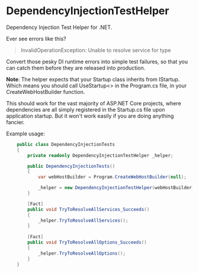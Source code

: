 # DependencyInjectionTestHelper
Dependency Injection Test Helper for .NET.

Ever see errors like this?

>InvalidOperationException: Unable to resolve service for type

Convert those pesky DI runtime errors into simple test failures, so that you can catch them before they are released into production. 

**Note**: The helper expects that your Startup class inherits from IStartup. Which means you should call UseStartup<> in the Program.cs file, in your CreateWebHostBuilder function.

This should work for the vast majority of ASP.NET Core projects, where dependencies are all simply registered in the Startup.cs file upon application startup. But it won't work easily if you are doing anything fancier.

Example usage:

```csharp
    public class DependencyInjectionTests
    {
        private readonly DependencyInjectionTestHelper _helper;

        public DependencyInjectionTests()
        {
            var webHostBuilder = Program.CreateWebHostBuilder(null);

            _helper = new DependencyInjectionTestHelper(webHostBuilder);
        }

        [Fact]
        public void TryToResolveAllServices_Succeeds()
        {
            _helper.TryToResolveAllServices();
        }
        
        [Fact]
        public void TryToResolveAllOptions_Succeeds()
        {
            _helper.TryToResolveAllOptions();
        }
    }
```

